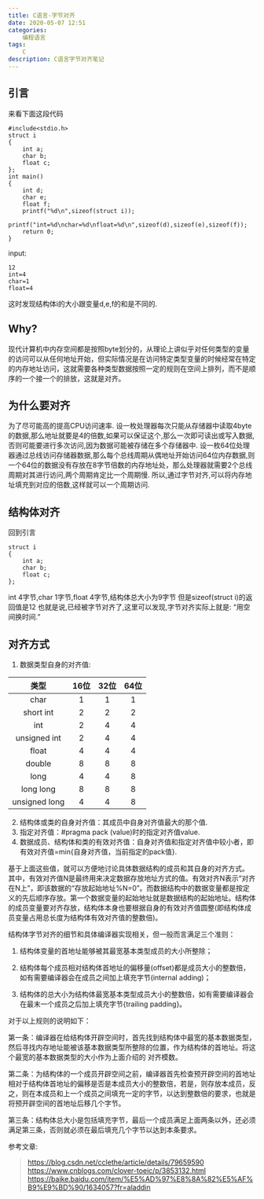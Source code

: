 ```yaml
---
title: C语言-字节对齐
date: 2020-05-07 12:51
categories:
    编程语言
tags:
    C
description: C语言字节对齐笔记
---
```

<!-- more -->
## 引言
来看下面这段代码
```
#include<stdio.h>
struct i
{
    int a;
    char b;
    float c;
};
int main()
{
    int d;
    char e;
    float f;
    printf("%d\n",sizeof(struct i));
    printf("int=%d\nchar=%d\nfloat=%d\n",sizeof(d),sizeof(e),sizeof(f));
    return 0;
}
```
input:
```
12
int=4
char=1
float=4
```
这时发现结构体i的大小跟变量d,e,f的和是不同的.

## Why?
现代计算机中内存空间都是按照byte划分的，从理论上讲似乎对任何类型的变量的访问可以从任何地址开始，但实际情况是在访问特定类型变量的时候经常在特定的内存地址访问，这就需要各种类型数据按照一定的规则在空间上排列，而不是顺序的一个接一个的排放，这就是对齐。

## 为什么要对齐
为了尽可能高的提高CPU访问速率. 
设一枚处理器每次只能从存储器中读取4byte的数据,那么地址就要是4的倍数,如果可以保证这个,那么一次即可读出或写入数据,否则可能要进行多次访问,因为数据可能被存储在多个存储器中.
设一枚64位处理器通过总线访问存储器数据,那么每个总线周期从偶地址开始访问64位内存数据,则一个64位的数据没有存放在8字节倍数的内存地址处，那么处理器就需要2个总线周期对其进行访问,两个周期肯定比一个周期慢.
所以,通过字节对齐,可以将内存地址填充到对应的倍数,这样就可以一个周期访问.

## 结构体对齐
回到引言
```
struct i
{
    int a;
    char b;
    float c;
};
```
int 4字节,char 1字节,float 4字节,结构体总大小为9字节
但是sizeof(struct i)的返回值是12
也就是说,已经被字节对齐了,这里可以发现,字节对齐实际上就是:
“用空间换时间.”

## 对齐方式
1. 数据类型自身的对齐值:

| 类型        | 16位 | 32位 | 64位 |
| :-------------: | :----: | :----: | :----: |
| char          | 1    | 1    | 1    |
| short int     | 2    | 2    | 2    |
| int           | 2    | 4    | 4    |
| unsigned int  | 2    | 4    | 4    |
| float         | 4    | 4    | 4    |
| double        | 8    | 8    | 8    |
| long          | 4    | 4    | 8    |
| long long     | 8    | 8    | 8    |
| unsigned long | 4    | 4    | 8    |
2. 结构体或类的自身对齐值：其成员中自身对齐值最大的那个值.
3. 指定对齐值：#pragma pack (value)时的指定对齐值value.
4. 数据成员、结构体和类的有效对齐值：自身对齐值和指定对齐值中较小者，即有效对齐值=min{自身对齐值，当前指定的pack值}.

基于上面这些值，就可以方便地讨论具体数据结构的成员和其自身的对齐方式。
其中，有效对齐值N是最终用来决定数据存放地址方式的值。有效对齐N表示“对齐在N上”，即该数据的“存放起始地址%N=0”。而数据结构中的数据变量都是按定义的先后顺序存放。第一个数据变量的起始地址就是数据结构的起始地址。结构体的成员变量要对齐存放，结构体本身也要根据自身的有效对齐值圆整(即结构体成员变量占用总长度为结构体有效对齐值的整数倍)。

结构体字节对齐的细节和具体编译器实现相关，但一般而言满足三个准则：

1. 结构体变量的首地址能够被其最宽基本类型成员的大小所整除；

2. 结构体每个成员相对结构体首地址的偏移量(offset)都是成员大小的整数倍，如有需要编译器会在成员之间加上填充字节(internal adding)；

3. 结构体的总大小为结构体最宽基本类型成员大小的整数倍，如有需要编译器会在最末一个成员之后加上填充字节{trailing padding}。

对于以上规则的说明如下：

第一条：编译器在给结构体开辟空间时，首先找到结构体中最宽的基本数据类型，然后寻找内存地址能被该基本数据类型所整除的位置，作为结构体的首地址。将这个最宽的基本数据类型的大小作为上面介绍的
对齐模数。

第二条：为结构体的一个成员开辟空间之前，编译器首先检查预开辟空间的首地址相对于结构体首地址的偏移是否是本成员大小的整数倍，若是，则存放本成员，反之，则在本成员和上一个成员之间填充一定的字节，以达到整数倍的要求，也就是将预开辟空间的首地址后移几个字节。

第三条：结构体总大小是包括填充字节，最后一个成员满足上面两条以外，还必须满足第三条，否则就必须在最后填充几个字节以达到本条要求。

参考文章:
> https://blog.csdn.net/cclethe/article/details/79659590
> https://www.cnblogs.com/clover-toeic/p/3853132.html
> https://baike.baidu.com/item/%E5%AD%97%E8%8A%82%E5%AF%B9%E9%BD%90/1634057?fr=aladdin

















